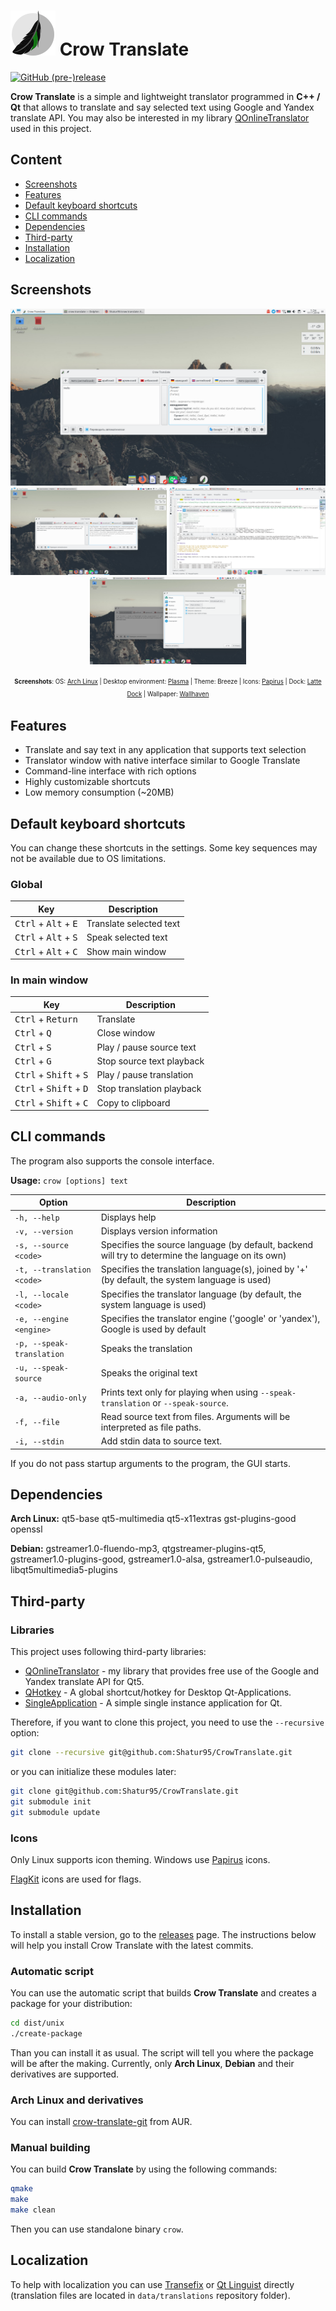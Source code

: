 # ![Crow Translate logo](./dist/unix/generic/hicolor/72x72/apps/crow-translate.png) Crow Translate

[![GitHub (pre-)release](https://img.shields.io/github/release/Shatur95/CrowTranslate/all.svg)](https://github.com/Shatur95/CrowTranslate/releases)

**Crow Translate** is a simple and lightweight translator programmed in **C++ / Qt** that allows to translate and say selected text using Google and Yandex translate API.
You may also be interested in my library [QOnlineTranslator](https://github.com/Shatur95/QOnlineTranslator "A library for Qt5 that provides free usage of Google and Yandex translate API.") used in this project. 

## Content

-   [Screenshots](#screenshots)
-   [Features](#features)
-   [Default keyboard shortcuts](#default-keyboard-shortcuts)
-   [CLI commands](#cli-commands)
-   [Dependencies](#dependencies)
-   [Third-party](#third-party)
-   [Installation](#installation)
-   [Localization](#localization)

## Screenshots

<p align="center">
  <img src="dist/unix/screenshots/linux-plasma-screenshot-main.png?raw=true" alt="Main screenshot"/>
  <img src="dist/unix/screenshots/linux-plasma-screenshot-sentense.png?raw=true" width="250px" height="140px" alt="Sentense screenshot"/>
  <img src="dist/unix/screenshots/linux-plasma-screenshot-popup.png?raw=true" width="250px" height="140px" alt="Popup screenshot"/>
  <img src="dist/unix/screenshots/linux-plasma-screenshot-settings.png?raw=true" width="250px" height="140px" alt="Settings screenshot"/>
</p>
<p align="center">
  <sup><sub><b>Screenshots</b>: OS: <a href="https://www.archlinux.org">Arch Linux</a> | Desktop environment: <a href="https://www.kde.org/plasma-desktop">Plasma</a> | Theme: Breeze | Icons: <a href="https://github.com/PapirusDevelopmentTeam/papirus-icon-theme">Papirus</a> | Dock: <a href="https://github.com/psifidotos/Latte-Dock">Latte Dock</a> | Wallpaper: <a href="https://alpha.wallhaven.cc/wallpaper/288991">Wallhaven</a></sub></sup>
</p>

## Features

-   Translate and say text in any application that supports text selection
-   Translator window with native interface similar to Google Translate
-   Command-line interface with rich options
-   Highly customizable shortcuts
-   Low memory consumption (~20MB)

## Default keyboard shortcuts

You can change these shortcuts in the settings. Some key sequences may not be available due to OS limitations.

### Global

| Key                                             | Description             |
| ----------------------------------------------- | ----------------------- |
| <kbd>Ctrl</kbd> + <kbd>Alt</kbd> + <kbd>E</kbd> | Translate selected text |
| <kbd>Ctrl</kbd> + <kbd>Alt</kbd> + <kbd>S</kbd> | Speak selected text     |
| <kbd>Ctrl</kbd> + <kbd>Alt</kbd> + <kbd>C</kbd> | Show main window        |

### In main window

| Key                                               | Description               |
| ------------------------------------------------- | ------------------------- |
| <kbd>Ctrl</kbd> + <kbd>Return</kbd>               | Translate                 |
| <kbd>Ctrl</kbd> + <kbd>Q</kbd>                    | Close window              |
| <kbd>Ctrl</kbd> + <kbd>S</kbd>                    | Play / pause source text  |
| <kbd>Ctrl</kbd> + <kbd>G</kbd>                    | Stop source text playback |
| <kbd>Ctrl</kbd> + <kbd>Shift</kbd> + <kbd>S</kbd> | Play / pause translation  |
| <kbd>Ctrl</kbd> + <kbd>Shift</kbd> + <kbd>D</kbd> | Stop translation playback |
| <kbd>Ctrl</kbd> + <kbd>Shift</kbd> + <kbd>C</kbd> | Copy to clipboard         |

## CLI commands

The program also supports the console interface.

**Usage:** `crow [options] text`

| Option                     | Description                                                                                       |
| -------------------------- | ------------------------------------------------------------------------------------------------- |
| `-h, --help`               | Displays help                                                                                     |
| `-v, --version`            | Displays version information                                                                      |
| `-s, --source <code>`      | Specifies the source language (by default, backend will try to determine the language on its own) |
| `-t, --translation <code>` | Specifies the translation language(s), joined by '+' (by default, the system language is used)    |
| `-l, --locale <code>`      | Specifies the translator language (by default, the system language is used)                       |
| `-e, --engine <engine>`    | Specifies the translator engine ('google' or 'yandex'), Google is used by default                 |
| `-p, --speak-translation`  | Speaks the translation                                                                            |
| `-u, --speak-source`       | Speaks the original text                                                                          |
| `-a, --audio-only`         | Prints text only for playing when using `--speak-translation` or `--speak-source`.                |
| `-f, --file`               | Read source text from files. Arguments will be interpreted as file paths.                         |
| `-i, --stdin`              | Add stdin data to source text.                                                                    |

If you do not pass startup arguments to the program, the GUI starts.

## Dependencies

**Arch Linux:** qt5-base qt5-multimedia qt5-x11extras gst-plugins-good openssl

**Debian:** gstreamer1.0-fluendo-mp3, qtgstreamer-plugins-qt5, gstreamer1.0-plugins-good, gstreamer1.0-alsa, gstreamer1.0-pulseaudio, libqt5multimedia5-plugins

## Third-party

### Libraries

This project uses following third-party libraries:

-   [QOnlineTranslator](https://github.com/Shatur95/QOnlineTranslator) - my library that provides free use of the Google and Yandex translate API for Qt5.
-   [QHotkey](https://github.com/Skycoder42/QHotkey) - A global shortcut/hotkey for Desktop Qt-Applications.
-   [SingleApplication](https://github.com/itay-grudev/SingleApplication) - A simple single instance application for Qt.

Therefore, if you want to clone this project, you need to use the `--recursive` option:

```bash
git clone --recursive git@github.com:Shatur95/CrowTranslate.git
```

or you can initialize these modules later:

```bash
git clone git@github.com:Shatur95/CrowTranslate.git
git submodule init
git submodule update
```

### Icons

Only Linux supports icon theming. Windows use [Papirus](https://github.com/PapirusDevelopmentTeam/papirus-icon-theme "Free and open source SVG icon theme") icons.

[FlagKit](https://github.com/madebybowtie/FlagKit "Beautiful flag icons for usage in apps and on the web") icons are used for flags.

## Installation

To install a stable version, go to the [releases](https://github.com/Shatur95/CrowTranslate/releases) page. The instructions below will help you install Crow Translate with the latest commits. 

### Automatic script

You can use the automatic script that builds **Crow Translate** and creates a package for your distribution:

```bash
cd dist/unix
./create-package
```

Than you can install it as usual. The script will tell you where the package will be after the making. Currently, only **Arch Linux**, **Debian** and their derivatives are supported.

### Arch Linux and derivatives

You can install [crow-translate-git](https://aur.archlinux.org/packages/crow-translate-git "A simple and lightweight translator that allows to translate and say the selected text using the Google and Yandex translate API") from AUR.

### Manual building

You can build **Crow Translate** by using the following commands:

```bash
qmake
make
make clean
```

Then you can use standalone binary `crow`.

## Localization

To help with localization you can use [Transefix](https://www.transifex.com/crow-translate/crow-translate) or [Qt Linguist](https://doc.qt.io/Qt-5/linguist-translators.html) directly (translation files are located in `data/translations` repository folder).
